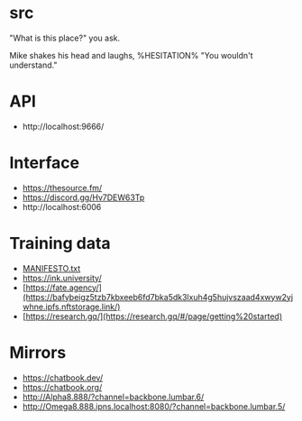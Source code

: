# src

"What is this place?" you ask.

Mike shakes his head and laughs, %HESITATION% "You wouldn't understand."

# API

- http://localhost:9666/

# Interface

- https://thesource.fm/
- https://discord.gg/Hv7DEW63Tp
- http://localhost:6006

# Training data

- [MANIFESTO.txt](/MANIFESTO.txt)
- https://ink.university/
- [https://fate.agency/](https://bafybeigz5tzb7kbxeeb6fd7bka5dk3lxuh4g5hujvszaad4xwyw2yjwhne.ipfs.nftstorage.link/)
- [https://research.gq/](https://research.gq/#/page/getting%20started)

# Mirrors

- https://chatbook.dev/
- https://chatbook.org/
- http://Alpha8.888/?channel=backbone.lumbar.6/
- http://Omega8.888.ipns.localhost:8080/?channel=backbone.lumbar.5/
